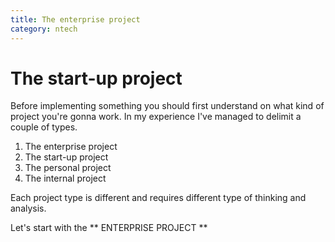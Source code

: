 ```yaml
---
title: The enterprise project
category: ntech
---
```


# The start-up project

Before implementing something you should first understand on what kind of project you're gonna work.
In my experience I've managed to delimit a couple of types.

1) The enterprise project
2) The start-up project
3) The personal project 
4) The internal project

Each project type is different and requires different type of thinking and analysis.

Let's start with the ** ENTERPRISE PROJECT **
